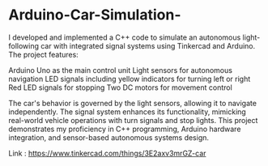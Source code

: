 # Arduino-Car-Simulation-
I developed and implemented a C++ code to simulate an autonomous light-following car with integrated signal systems using Tinkercad and Arduino. The project features:

Arduino Uno as the main control unit
Light sensors for autonomous navigation
LED signals including yellow indicators for turning left or right
Red LED signals for stopping
Two DC motors for movement control

The car's behavior is governed by the light sensors, allowing it to navigate independently. The signal system enhances its functionality, mimicking real-world vehicle operations with turn signals and stop lights. This project demonstrates my proficiency in C++ programming, Arduino hardware integration, and sensor-based autonomous systems design.

Link : https://www.tinkercad.com/things/3E2axv3mrGZ-car
